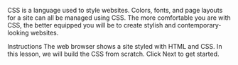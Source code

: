 CSS is a language used to style websites. Colors, fonts, and page layouts for a site can all be managed using CSS. The more comfortable you are with CSS, the better equipped you will be to create stylish and contemporary-looking websites.

Instructions
The web browser shows a site styled with HTML and CSS. In this lesson, we will build the CSS from scratch. Click Next to get started.
